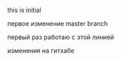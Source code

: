 this is initial

первое изменение
master branch

первый раз работаю с этой линией

изменения на гитхабе
